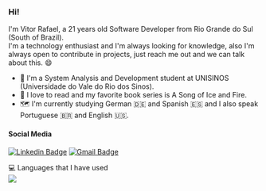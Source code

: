 ### Hi!



I'm Vitor Rafael, a 21 years old Software Developer from Rio Grande do Sul (South of Brazil).  
I'm a technology enthusiast and I'm always looking for knowledge, also I'm always open to contribute in projects, just reach me out and we can talk about this. 😄

- 🏫 I'm a System Analysis and Development student at UNISINOS (Universidade do Vale do Rio dos Sinos).
- 📖 I love to read and my favorite book series is A Song of Ice and Fire.
- :world_map: I'm currently studying German :de: and Spanish :es: and I also speak Portuguese :brazil: and English :us:.

#### Social Media
[![Linkedin Badge](https://img.shields.io/badge/-LinkedIn-blue?style=flat-square&logo=Linkedin&logoColor=white&link=https://www.linkedin.com/in/vitordasilveira/)](https://www.linkedin.com/in/vitordasilveira/)
[![Gmail Badge](https://img.shields.io/badge/-Gmail-c14438?style=flat-square&logo=Gmail&logoColor=white&link=mailto:vrsilveira07@gmail.com)](mailto:vrsilveira07@gmail.com)  

:computer: Languages that I have used  
<img src="https://github-readme-stats.vercel.app/api/top-langs/?username=vitorrafael&layout=compact&bg_color=ffffff&text_color=333333">
